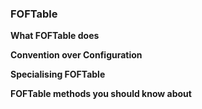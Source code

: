 ### FOFTable

**What FOFTable does**

**Convention over Configuration**

**Specialising FOFTable**

**FOFTable methods you should know about**
